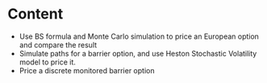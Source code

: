 # Content

- Use BS formula and Monte Carlo simulation to price an European option and compare the result
- Simulate paths for a barrier option, and use Heston Stochastic Volatility model to price it.
- Price a discrete monitored barrier option